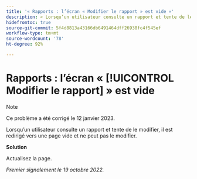 ```yaml
---
title: '« Rapports : l’écran « Modifier le rapport » est vide »'
description: « Lorsqu’un utilisateur consulte un rapport et tente de le modifier, il est redirigé vers une page vide et ne peut pas le modifier. »
hidefromtoc: true
source-git-commit: 5f4d8813a43166db6491464dff26938fc4f545ef
workflow-type: tm+mt
source-wordcount: '78'
ht-degree: 92%

---
```



# Rapports : l’écran « [!UICONTROL Modifier le rapport] » est vide

>[!NOTE]
>
>Ce problème a été corrigé le 12 janvier 2023.

Lorsqu’un utilisateur consulte un rapport et tente de le modifier, il est redirigé vers une page vide et ne peut pas le modifier.

**Solution**

Actualisez la page.

_Premier signalement le 19 octobre 2022._


